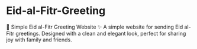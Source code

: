 # Eid-al-Fitr-Greeting
🌙 Simple Eid al-Fitr Greeting Website ✨ 
A simple website for sending Eid al-Fitr greetings. Designed with a clean and elegant look, perfect for sharing joy with family and friends.

